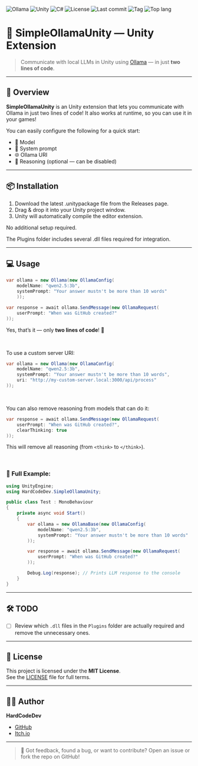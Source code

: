 ![Ollama](https://img.shields.io/badge/Ollama-%23000000?logo=Ollama)
![Unity](https://img.shields.io/badge/Unity-unity?logo=Unity&color=%23000000)
![C#](https://img.shields.io/badge/C%23-%23512BD4?logo=.NET)
![License](https://img.shields.io/github/license/HardCodeDev777/SimpleOllamaUnity?color=%2305991d)
![Last commit](https://img.shields.io/github/last-commit/HardCodeDev777/SimpleOllamaUnity?color=%2305991d)
![Tag](https://img.shields.io/github/v/tag/HardCodeDev777/SimpleOllamaUnity)
![Top lang](https://img.shields.io/github/languages/top/HardCodeDev777/SimpleOllamaUnity)

# 🦙 SimpleOllamaUnity — Unity Extension

> Communicate with local LLMs in Unity using [Ollama](https://ollama.com) — in just **two lines of code**.

---

## 🚀 Overview

**SimpleOllamaUnity** is an Unity extension that lets you communicate with Ollama in just two lines of code!
It also works at runtime, so you can use it in your games!

You can easily configure the following for a quick start:
- 🤖 Model
- 📃 System prompt
- 🌐 Ollama URI
- 👀 Reasoning (optional — can be disabled)

---

## 📦 Installation

1. Download the latest .unitypackage file from the Releases page.
2. Drag & drop it into your Unity project window.
3. Unity will automatically compile the editor extension.

No additional setup required.

The Plugins folder includes several .dll files required for integration.

---

## 💻 Usage

```csharp
var ollama = new Ollama(new OllamaConfig(
    modelName: "qwen2.5:3b",
    systemPrompt: "Your answer mustn't be more than 10 words"
    ));

var response = await ollama.SendMessage(new OllamaRequest(
    userPrompt: "When was GitHub created?"
));
```

Yes, that’s it — only **two lines of code**! 🎉

&nbsp;

To use a custom server URI:

```csharp
var ollama = new Ollama(new OllamaConfig(
    modelName: "qwen2.5:3b",
    systemPrompt: "Your answer mustn't be more than 10 words",
    uri: "http://my-custom-server.local:3000/api/process"
)); 
```

&nbsp;

You can also remove reasoning from models that can do it:

```csharp
var response = await ollama.SendMessage(new OllamaRequest(
    userPrompt: "When was GitHub created?",
    clearThinking: true
));
```

This will remove all reasoning (from `<think>` to `</think>`).

&nbsp;
&nbsp;

### 🧪 Full Example:

```csharp
using UnityEngine;
using HardCodeDev.SimpleOllamaUnity;

public class Test : MonoBehaviour
{
    private async void Start()
    {
        var ollama = new OllamaBase(new OllamaConfig(
            modelName: "qwen2.5:3b",
            systemPrompt: "Your answer mustn't be more than 10 words"
        ));

        var response = await ollama.SendMessage(new OllamaRequest(
            userPrompt: "When was GitHub created?"
        ));

        Debug.Log(response); // Prints LLM response to the console
    }
}
```

---

## 🛠 TODO

- [ ] Review which `.dll` files in the `Plugins` folder are actually required and remove the unnecessary ones.

---

## 📄 License

This project is licensed under the **MIT License**.  
See the [LICENSE](LICENSE) file for full terms.

---

## 👨‍💻 Author

**HardCodeDev**  
- [GitHub](https://github.com/HardCodeDev777)  
- [Itch.io](https://hardcodedev.itch.io/)

---

> 💬 Got feedback, found a bug, or want to contribute? Open an issue or fork the repo on GitHub!
